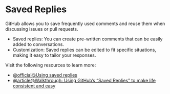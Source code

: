 # Saved Replies

GitHub allows you to save frequently used comments and reuse them when discussing issues or pull requests.

- Saved replies: You can create pre-written comments that can be easily added to conversations.
- Customization: Saved replies can be edited to fit specific situations, making it easy to tailor your responses.

Visit the following resources to learn more:

- [@official@Using saved replies](https://docs.github.com/en/get-started/writing-on-github/working-with-saved-replies/using-saved-replies)
- [@article@Walkthrough: Using GitHub’s “Saved Replies” to make life consistent and easy](https://prowe214.medium.com/walkthrough-using-githubs-saved-replies-to-make-life-consistent-and-easy-80f23efe6a0)